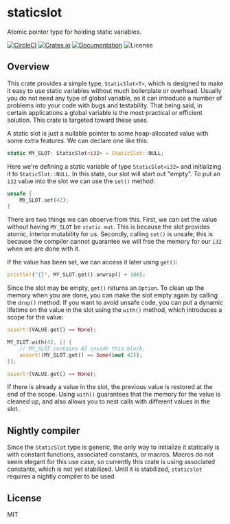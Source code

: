 # staticslot
Atomic pointer type for holding static variables.

[![CircleCI](https://img.shields.io/circleci/project/github/sagebind/staticslot.svg)](https://circleci.com/gh/sagebind/staticslot)
[![Crates.io](https://img.shields.io/crates/v/staticslot.svg)](https://crates.io/crates/staticslot)
[![Documentation](https://docs.rs/staticslot/badge.svg)](https://docs.rs/staticslot)
![License](https://img.shields.io/badge/license-MIT-blue.svg)

## Overview
This crate provides a simple type, `StaticSlot<T>`, which is designed to make it easy to use static variables without much boilerplate or overhead. Usually you do not need any type of global variable, as it can introduce a number of problems into your code with bugs and testability. That being said, in certain applications a global variable is the most practical or efficient solution. This crate is targeted toward these uses.

A static slot is just a nullable pointer to some heap-allocated value with some extra features. We can declare one like this:

```rust
static MY_SLOT: StaticSlot<i32> = StaticSlot::NULL;
```

Here we're defining a static variable of type `StaticSlot<i32>` and initializing it to `StaticSlot::NULL`. In this state, our slot will start out "empty". To put an `i32` value into the slot we can use the `set()` method:

```rust
unsafe {
    MY_SLOT.set(42);
}
```

There are two things we can observe from this. First, we can set the value without having `MY_SLOT` be `static mut`. This is because the slot provides atomic, interior mutability for us. Secondly, calling `set()` is unsafe; this is because the compiler cannot guarantee we will free the memory for our `i32` when we are done with it.

If the value has been set, we can access it later using `get()`:

```rust
println!("{}", MY_SLOT.get().unwrap() + 100);
```

Since the slot may be empty, `get()` returns an `Option`. To clean up the memory when you are done, you can make the slot empty again by calling the `drop()` method. If you want to avoid unsafe code, you can put a dynamic lifetime on the value in the slot using the `with()` method, which introduces a scope for the value:

```rust
assert!(VALUE.get() == None);

MY_SLOT.with(42, || {
    // MY_SLOT contains 42 inside this block.
    assert!(MY_SLOT.get() == Some(&mut 42));
});

assert!(VALUE.get() == None);
```

If there is already a value in the slot, the previous value is restored at the end of the scope. Using `with()` guarantees that the memory for the value is cleaned up, and also allows you to nest calls with different values in the slot.

## Nightly compiler
Since the `StaticSlot` type is generic, the only way to initialize it statically is with constant functions, associated constants, or macros. Macros do not seem elegant for this use case, so currently this crate is using associated constants, which is not yet stabilized. Until it is stabilized, `staticslot` requires a nightly compiler to be used.

## License
MIT
